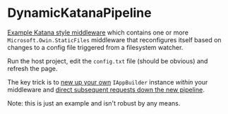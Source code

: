 # DynamicKatanaPipeline

[Example Katana style middleware](https://github.com/damianh/DynamicKatanaPipeline/blob/master/src/DynamicKatanaPipeline/DynamicKatanaMiddleware.cs) which contains one or more `Microsoft.Owin.StaticFiles` middleware that reconfigures itself based on changes to a config file triggered from a filesystem watcher.

Run the host project, edit the `config.txt` file (should be obvious) and refresh the page.

The key trick is to [new up your own](https://github.com/damianh/DynamicKatanaPipeline/blob/master/src/DynamicKatanaPipeline/DynamicKatanaMiddleware.cs#L47) `IAppBuilder` instance _within_ your middleware and [direct subsequent requests down the new pipeline](https://github.com/damianh/DynamicKatanaPipeline/blob/master/src/DynamicKatanaPipeline/DynamicKatanaMiddleware.cs#L68). 

Note: this is just an example and isn't robust by any means.
